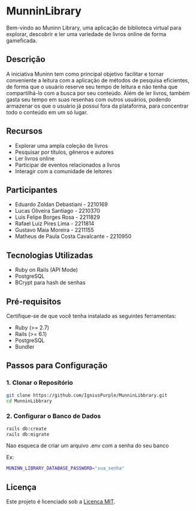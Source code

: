 # MunninLibrary

Bem-vindo ao Muninn Library, uma aplicação de biblioteca virtual para explorar, descobrir e ler uma variedade de livros online de forma gameficada.

## Descrição

 A iniciativa Muninn tem como principal objetivo facilitar e tornar conveniente a leitura com a aplicação de métodos de pesquisa eficientes, de forma que o usuário reserve seu tempo de leitura e não tenha que compartilhá-lo com a busca por seu conteúdo. Além de ler livros, também gasta seu tempo em suas resenhas com outros usuários, podendo armazenar os que o usuário já possui fora da plataforma, para concentrar todo o conteúdo em um só lugar.

## Recursos

- Explorar uma ampla coleção de livros
- Pesquisar por títulos, gêneros e autores
- Ler livros online
- Participar de eventos relacionados a livros
- Interagir com a comunidade de leitores

## Participantes

- Eduardo Zoldan Debastiani - 2210169
- Lucas Oliveira Santiago - 2210370
- Luis Felipe Borges Rosa - 2211829
- Rafael Luiz Pires Lima - 2211814
- Gustavo Maia Moreira - 2211155
- Matheus de Paula Costa Cavalcante - 2210950

## Tecnologias Utilizadas

- Ruby on Rails (API Mode)
- PostgreSQL
- BCrypt para hash de senhas

## Pré-requisitos

Certifique-se de que você tenha instalado as seguintes ferramentas:

- Ruby (>= 2.7)
- Rails (>= 6.1)
- PostgreSQL
- Bundler

## Passos para Configuração

### 1. Clonar o Repositório

```bash
git clone https://github.com/IgniusPurple/MunninLibbrary.git
cd MunninLibbrary
```

### 2. Configurar o Banco de Dados

``` bash
rails db:create
rails db:migrate
```

Nao esqueca de criar um arquivo .env com a senha do seu banco

Ex:
``` bash
MUNINN_LIBRARY_DATABASE_PASSWORD="sua_senha"
```

## Licença

Este projeto é licenciado sob a [Licença MIT](https://opensource.org/licenses/MIT).

